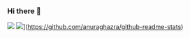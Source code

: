### Hi there 👋

<!--
**ZhangWenqiangx/ZhangWenqiangx** is a ✨ _special_ ✨ repository because its `README.md` (this file) appears on your GitHub profile.

Here are some ideas to get you started:

- 🔭 I’m currently working on ...
- 🌱 I’m currently learning ...
- 👯 I’m looking to collaborate on ...
- 🤔 I’m looking for help with ...
- 💬 Ask me about ...
- 📫 How to reach me: ...
- 😄 Pronouns: ...
- ⚡ Fun fact: ...
-->
![](https://github-readme-stats.vercel.app/api?username=ZhangWenqiangx&hide=contribs)
![](https://github-readme-stats.vercel.app/api/top-langs/?username=ZhangWenqiangx&layout=compact)](https://github.com/anuraghazra/github-readme-stats)
